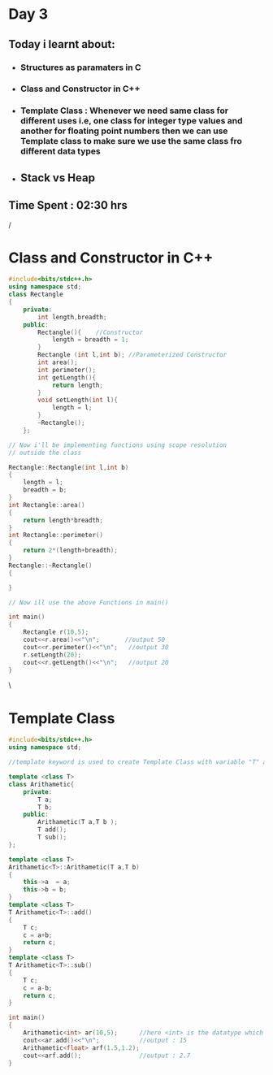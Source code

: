 
# Day 3

## **Today i learnt about:**
* ### **Structures as paramaters in** C
* ### **Class and Constructor in C++**
* ### **Template Class :**   Whenever we need same class for different uses i.e, one class for integer type values and another for floating point numbers then we can use Template class to make sure we use the same class fro different data types
* ## Stack vs Heap

## Time Spent : **02:30 hrs**

/
# Class and Constructor in C++

```cpp
#include<bits/stdc++.h>
using namespace std;
class Rectangle
{
    private:
        int length,breadth;
    public:
        Rectangle(){    //Constructor
            length = breadth = 1;
        }
        Rectangle (int l,int b); //Parameterized Constructor
        int area();
        int perimeter();
        int getLength(){
            return length;
        }
        void setLength(int l){
            length = l;
        }
        ~Rectangle();
    };

// Now i'll be implementing functions using scope resolution 
// outside the class

Rectangle::Rectangle(int l,int b)
{
    length = l;
    breadth = b;
}
int Rectangle::area()
{
    return length*breadth;
}
int Rectangle::perimeter()
{
    return 2*(length+breadth);
}
Rectangle::~Rectangle()
{

}

// Now ill use the above Functions in main()

int main()
{
    Rectangle r(10,5);
    cout<<r.area()<<"\n";       //output 50
    cout<<r.perimeter()<<"\n";   //output 30
    r.setLength(20);           
    cout<<r.getLength()<<"\n";   //output 20
}
```
\
# Template Class

```cpp
#include<bits/stdc++.h>
using namespace std;

//template keyword is used to create Template Class with variable "T" and in the main function any Datatype can be passed to the Template using this "T".

template <class T> 
class Arithametic{
    private:
        T a;
        T b;
    public:
        Arithametic(T a,T b );
        T add();
        T sub();
};

template <class T>
Arithametic<T>::Arithametic(T a,T b)
{
    this->a  = a;
    this->b = b;
}
template <class T>
T Arithametic<T>::add()
{
    T c;
    c = a+b;
    return c;
}
template <class T>
T Arithametic<T>::sub()
{
    T c;
    c = a-b;
    return c;
}

int main()
{
    Arithametic<int> ar(10,5);      //here <int> is the datatype which we are passing to the template class
    cout<<ar.add()<<"\n";           //output : 15
    Arithametic<float> arf(1.5,1.2);
    cout<<arf.add();                //output : 2.7
}
```